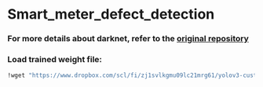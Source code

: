 # Smart_meter_defect_detection

### For more details about darknet, refer to the [original repository](https://github.com/hank-ai/darknet)

### Load trained weight file:

```bash
!wget "https://www.dropbox.com/scl/fi/zj1svlkgmu09lc21mrg61/yolov3-custom_best_87.weights?rlkey=fxc9ly7c11h0ihwwsqdc3e7pf&st=7djqzwjt&dl=1" -O yolov3_custom_best_87.weights
